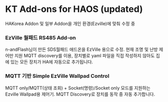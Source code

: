 # KT Add-ons for HAOS (updated)
 
HAKorea Addon 및 일부 Addon을 개인 환경(Ezville)에 맞춰 수정 중


### EzVille 월패드 RS485 Add-on

n-andFlash님이 만든 SDS월패드 애드온을 EzVille 용으로 수정. 현재 조명 및 난방 제어만 지원
MQTT discovery를 이용, 장치별로 yaml 파일을 직접 작성하지 않아도 집에 있는 모든 장치가 HA에 자동으로 추가됩니다.

### MQTT 기반 Simple EzVille Wallpad Control

MQTT only/MQTT(상태 조회) + Socket(명령)/Socket only 모드를 지원하는 Ezville Wallpad용 제어기.
MQTT Discovery로 장치를 동작 중 자동 추가합니다.

